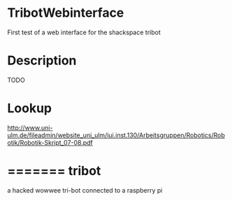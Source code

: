 TribotWebinterface
==================

First test of a web interface for the shackspace tribot


Description
===========

TODO

Lookup
======
http://www.uni-ulm.de/fileadmin/website_uni_ulm/iui.inst.130/Arbeitsgruppen/Robotics/Robotik/Robotik-Skript_07-08.pdf


=======
tribot
======

a hacked wowwee tri-bot connected to a raspberry pi
